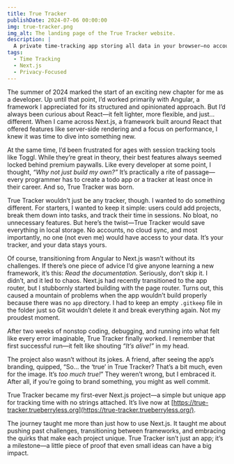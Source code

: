 ```yaml
---
title: True Tracker
publishDate: 2024-07-06 00:00:00
img: true-tracker.png
img_alt: The landing page of the True Tracker website.
description: |
  A private time-tracking app storing all data in your browser—no accounts, no servers, just simple tracking.
tags:
  - Time Tracking
  - Next.js
  - Privacy-Focused
---
```


The summer of 2024 marked the start of an exciting new chapter for me as a developer. Up until that point, I’d worked primarily with Angular, a framework I appreciated for its structured and opinionated approach. But I’d always been curious about React—it felt lighter, more flexible, and just… different. When I came across Next.js, a framework built around React that offered features like server-side rendering and a focus on performance, I knew it was time to dive into something new.

At the same time, I’d been frustrated for ages with session tracking tools like Toggl. While they’re great in theory, their best features always seemed locked behind premium paywalls. Like every developer at some point, I thought, *“Why not just build my own?”* It’s practically a rite of passage—every programmer has to create a todo app or a tracker at least once in their career. And so, True Tracker was born.

True Tracker wouldn’t just be any tracker, though. I wanted to do something different. For starters, I wanted to keep it simple: users could add projects, break them down into tasks, and track their time in sessions. No bloat, no unnecessary features. But here’s the twist—True Tracker would save everything in local storage. No accounts, no cloud sync, and most importantly, no one (not even me) would have access to your data. It’s your tracker, and your data stays yours.

Of course, transitioning from Angular to Next.js wasn’t without its challenges. If there’s one piece of advice I’d give anyone learning a new framework, it’s this: *Read the documentation.* Seriously, don’t skip it. I didn’t, and it led to chaos. Next.js had recently transitioned to the app router, but I stubbornly started building with the page router. Turns out, this caused a mountain of problems when the app wouldn’t build properly because there was no `app` directory. I had to keep an empty `.gitkeep` file in the folder just so Git wouldn’t delete it and break everything again. Not my proudest moment.

After two weeks of nonstop coding, debugging, and running into what felt like every error imaginable, True Tracker finally worked. I remember that first successful run—it felt like shouting *“It’s alive!”* in my head.

The project also wasn’t without its jokes. A friend, after seeing the app’s branding, quipped, “So… the ‘true’ in True Tracker? That’s a bit much, even for the image. It’s *too much true!*” They weren’t wrong, but I embraced it. After all, if you’re going to brand something, you might as well commit.

True Tracker became my first-ever Next.js project—a simple but unique app for tracking time with no strings attached. It’s live now at [https://true-tracker.trueberryless.org](https://true-tracker.trueberryless.org/).

The journey taught me more than just how to use Next.js. It taught me about pushing past challenges, transitioning between frameworks, and embracing the quirks that make each project unique. True Tracker isn’t just an app; it’s a milestone—a little piece of proof that even small ideas can have a big impact.
